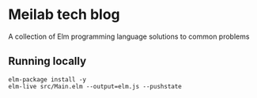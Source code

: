 # Meilab tech blog
A collection of Elm programming language solutions to common problems

## Running locally
```shell
elm-package install -y
elm-live src/Main.elm --output=elm.js --pushstate
```
